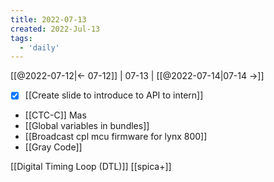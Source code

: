 ```yaml
---
title: 2022-07-13
created: 2022-Jul-13
tags:
  - 'daily'
---
```


[[@2022-07-12|<- 07-12]] | 07-13 | [[@2022-07-14|07-14 ->]]

- [x] [[Create slide to introduce to API to intern]]
- [[CTC-C]] Mas
- [[Global variables in bundles]]
- [[Broadcast cpl mcu firmware for lynx 800]]
- [[Gray Code]]

[[Digital Timing Loop (DTL)]]
[[spica+]]
